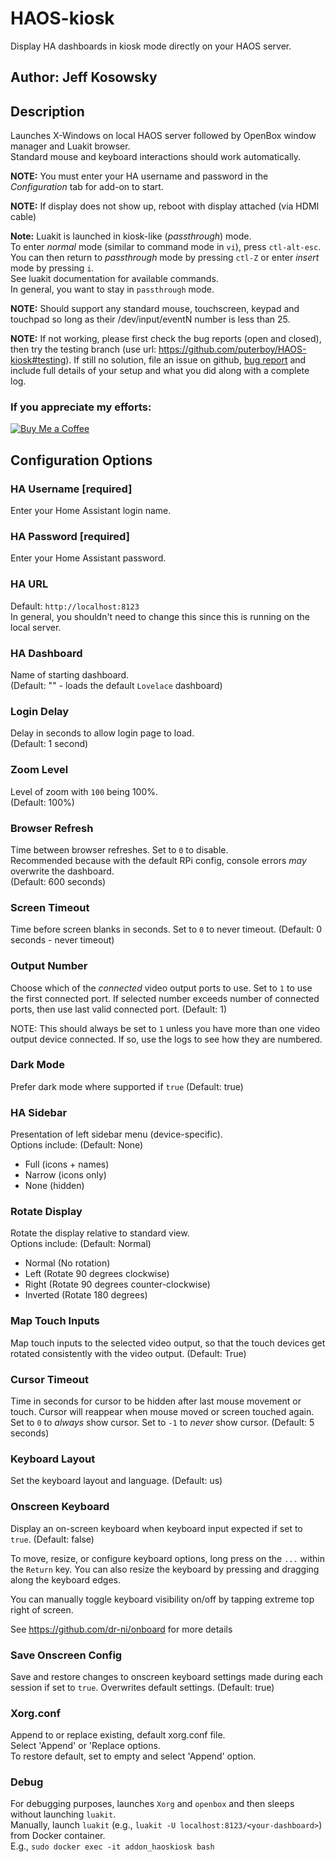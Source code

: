 # HAOS-kiosk

Display HA dashboards in kiosk mode directly on your HAOS server.

## Author: Jeff Kosowsky

## Description

Launches X-Windows on local HAOS server followed by OpenBox window manager
and Luakit browser.\
Standard mouse and keyboard interactions should work automatically.

**NOTE:** You must enter your HA username and password in the
*Configuration* tab for add-on to start.

**NOTE:** If display does not show up, reboot with display attached (via
HDMI cable)

**Note:** Luakit is launched in kiosk-like (*passthrough*) mode.\
To enter *normal* mode (similar to command mode in `vi`), press
`ctl-alt-esc`.\
You can then return to *passthrough* mode by pressing `ctl-Z` or enter
*insert* mode by pressing `i`.\
See luakit documentation for available commands.\
In general, you want to stay in `passthrough` mode.

**NOTE:** Should support any standard mouse, touchscreen, keypad and
touchpad so long as their /dev/input/eventN number is less than 25.

**NOTE:** If not working, please first check the bug reports (open and
closed), then try the testing branch (use url:
https://github.com/puterboy/HAOS-kiosk#testing). If still no solution, file
an issue on github,
[bug report](https://github.com/puterboy/HAOS-kiosk/issues) and include
full details of your setup and what you did along with a complete log.

### If you appreciate my efforts:

[![Buy Me a Coffee](https://cdn.buymeacoffee.com/buttons/v2/default-yellow.png)](https://www.buymeacoffee.com/puterboy)

## Configuration Options

### HA Username [required]

Enter your Home Assistant login name.

### HA Password [required]

Enter your Home Assistant password.

### HA URL

Default: `http://localhost:8123`\
In general, you shouldn't need to change this since this is running on the
local server.

### HA Dashboard

Name of starting dashboard.\
(Default: "" - loads the default `Lovelace` dashboard)

### Login Delay

Delay in seconds to allow login page to load.\
(Default: 1 second)

### Zoom Level

Level of zoom with `100` being 100%.\
(Default: 100%)

### Browser Refresh

Time between browser refreshes. Set to `0` to disable.\
Recommended because with the default RPi config, console errors *may*
overwrite the dashboard.\
(Default: 600 seconds)

### Screen Timeout

Time before screen blanks in seconds. Set to `0` to never timeout.
(Default: 0 seconds - never timeout)

### Output Number

Choose which of the *connected* video output ports to use. Set to `1` to
use the first connected port. If selected number exceeds number of
connected ports, then use last valid connected port. (Default: 1)

NOTE: This should always be set to `1` unless you have more than one video
output device connected. If so, use the logs to see how they are numbered.

### Dark Mode

Prefer dark mode where supported if `true` (Default: true)

### HA Sidebar

Presentation of left sidebar menu (device-specific).\
Options include: (Default: None)

- Full (icons + names)
- Narrow (icons only)
- None (hidden)

### Rotate Display

Rotate the display relative to standard view.\
Options include: (Default: Normal)

- Normal (No rotation)
- Left (Rotate 90 degrees clockwise)
- Right (Rotate 90 degrees counter-clockwise)
- Inverted (Rotate 180 degrees)

### Map Touch Inputs

Map touch inputs to the selected video output, so that the touch devices
get rotated consistently with the video output. (Default: True)

### Cursor Timeout

Time in seconds for cursor to be hidden after last mouse movement or touch.
Cursor will reappear when mouse moved or screen touched again. Set to `0`
to *always* show cursor. Set to `-1` to *never* show cursor. (Default: 5
seconds)

### Keyboard Layout

Set the keyboard layout and language. (Default: us)

### Onscreen Keyboard

Display an on-screen keyboard when keyboard input expected if set to
`true`. (Default: false)

To move, resize, or configure keyboard options, long press on the `...`
within the `Return` key. You can also resize the keyboard by pressing and
dragging along the keyboard edges.

You can manually toggle keyboard visibility on/off by tapping extreme top
right of screen.

See https://github.com/dr-ni/onboard for more details

### Save Onscreen Config

Save and restore changes to onscreen keyboard settings made during each
session if set to `true`. Overwrites default settings. (Default: true)

### Xorg.conf

Append to or replace existing, default xorg.conf file.\
Select 'Append' or 'Replace options.\
To restore default, set to empty and select 'Append' option.

### Debug

For debugging purposes, launches `Xorg` and `openbox` and then sleeps
without launching `luakit`.\
Manually, launch `luakit` (e.g.,
`luakit -U localhost:8123/<your-dashboard>`) from Docker container.\
E.g., `sudo docker exec -it addon_haoskiosk bash`

